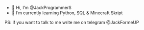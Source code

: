 - 👋 Hi, I’m @JackProgrammerS
- 🌱 I’m currently learning Python, SQL & Minecraft Skript

PS: if you want to talk to me write me on telegram @JackFormeUP


<!---
JackProgrammerS/JackProgrammerS is a ✨ special ✨ repository because its `README.md` (this file) appears on your GitHub profile.
You can click the Preview link to take a look at your changes.
--->

